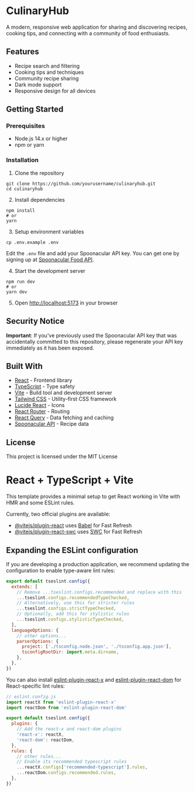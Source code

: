 # CulinaryHub

A modern, responsive web application for sharing and discovering recipes, cooking tips, and connecting with a community of food enthusiasts.

## Features

- Recipe search and filtering
- Cooking tips and techniques
- Community recipe sharing
- Dark mode support
- Responsive design for all devices

## Getting Started

### Prerequisites

- Node.js 14.x or higher
- npm or yarn

### Installation

1. Clone the repository
```
git clone https://github.com/yourusername/culinaryhub.git
cd culinaryhub
```

2. Install dependencies
```
npm install
# or
yarn
```

3. Setup environment variables
```
cp .env.example .env
```
Edit the `.env` file and add your Spoonacular API key. You can get one by signing up at [Spoonacular Food API](https://spoonacular.com/food-api).

4. Start the development server
```
npm run dev
# or
yarn dev
```

5. Open [http://localhost:5173](http://localhost:5173) in your browser

## Security Notice

**Important**: If you've previously used the Spoonacular API key that was accidentally committed to this repository, please regenerate your API key immediately as it has been exposed.

## Built With

- [React](https://reactjs.org/) - Frontend library
- [TypeScript](https://www.typescriptlang.org/) - Type safety
- [Vite](https://vitejs.dev/) - Build tool and development server
- [Tailwind CSS](https://tailwindcss.com/) - Utility-first CSS framework
- [Lucide React](https://lucide.dev/) - Icons
- [React Router](https://reactrouter.com/) - Routing
- [React Query](https://tanstack.com/query) - Data fetching and caching
- [Spoonacular API](https://spoonacular.com/food-api) - Recipe data

## License

This project is licensed under the MIT License

# React + TypeScript + Vite

This template provides a minimal setup to get React working in Vite with HMR and some ESLint rules.

Currently, two official plugins are available:

- [@vitejs/plugin-react](https://github.com/vitejs/vite-plugin-react/blob/main/packages/plugin-react/README.md) uses [Babel](https://babeljs.io/) for Fast Refresh
- [@vitejs/plugin-react-swc](https://github.com/vitejs/vite-plugin-react-swc) uses [SWC](https://swc.rs/) for Fast Refresh

## Expanding the ESLint configuration

If you are developing a production application, we recommend updating the configuration to enable type-aware lint rules:

```js
export default tseslint.config({
  extends: [
    // Remove ...tseslint.configs.recommended and replace with this
    ...tseslint.configs.recommendedTypeChecked,
    // Alternatively, use this for stricter rules
    ...tseslint.configs.strictTypeChecked,
    // Optionally, add this for stylistic rules
    ...tseslint.configs.stylisticTypeChecked,
  ],
  languageOptions: {
    // other options...
    parserOptions: {
      project: ['./tsconfig.node.json', './tsconfig.app.json'],
      tsconfigRootDir: import.meta.dirname,
    },
  },
})
```

You can also install [eslint-plugin-react-x](https://github.com/Rel1cx/eslint-react/tree/main/packages/plugins/eslint-plugin-react-x) and [eslint-plugin-react-dom](https://github.com/Rel1cx/eslint-react/tree/main/packages/plugins/eslint-plugin-react-dom) for React-specific lint rules:

```js
// eslint.config.js
import reactX from 'eslint-plugin-react-x'
import reactDom from 'eslint-plugin-react-dom'

export default tseslint.config({
  plugins: {
    // Add the react-x and react-dom plugins
    'react-x': reactX,
    'react-dom': reactDom,
  },
  rules: {
    // other rules...
    // Enable its recommended typescript rules
    ...reactX.configs['recommended-typescript'].rules,
    ...reactDom.configs.recommended.rules,
  },
})
```
